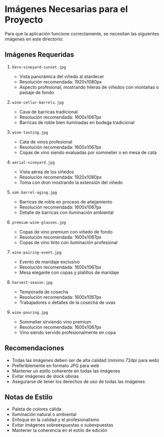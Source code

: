 # Imágenes Necesarias para el Proyecto

Para que la aplicación funcione correctamente, se necesitan las siguientes imágenes en este directorio:

## Imágenes Requeridas

1. `hero-vineyard-sunset.jpg`
   - Vista panorámica del viñedo al atardecer
   - Resolución recomendada: 1920x1080px
   - Aspecto profesional, mostrando hileras de viñedos con montañas o paisaje de fondo

2. `wine-cellar-barrels.jpg`
   - Cava de barricas tradicional
   - Resolución recomendada: 1600x1067px
   - Barricas de roble bien iluminadas en bodega tradicional

3. `wine-tasting.jpg`
   - Cata de vinos profesional
   - Resolución recomendada: 1600x1067px
   - Copas de vino siendo evaluadas por sommelier o en mesa de cata

4. `aerial-vineyard.jpg`
   - Vista aérea de los viñedos
   - Resolución recomendada: 1920x1080px
   - Toma con dron mostrando la extensión del viñedo

5. `oak-barrel-aging.jpg`
   - Barricas de roble en proceso de añejamiento
   - Resolución recomendada: 1600x1067px
   - Detalle de barricas con iluminación ambiental

6. `premium-wine-glasses.jpg`
   - Copas de vino premium con viñedo de fondo
   - Resolución recomendada: 1600x1067px
   - Copas de vino tinto con iluminación profesional

7. `wine-pairing-event.jpg`
   - Evento de maridaje exclusivo
   - Resolución recomendada: 1600x1067px
   - Mesa elegante con copas y platillos de maridaje

8. `harvest-season.jpg`
   - Temporada de cosecha
   - Resolución recomendada: 1600x1067px
   - Trabajadores o detalles de la cosecha de uvas

9. `wine-pouring.jpg`
   - Sommelier sirviendo vino premium
   - Resolución recomendada: 1600x1067px
   - Vino siendo servido profesionalmente en copa

## Recomendaciones

- Todas las imágenes deben ser de alta calidad (mínimo 72dpi para web)
- Preferiblemente en formato JPG para web
- Mantener un estilo coherente en todas las imágenes
- Evitar imágenes de stock obvias
- Asegurarse de tener los derechos de uso de todas las imágenes

## Notas de Estilo

- Paleta de colores cálida
- Iluminación natural o ambiental
- Enfoque en la calidad y el profesionalismo
- Evitar imágenes sobreexpuestas o subexpuestas
- Mantener la coherencia en el estilo de edición 